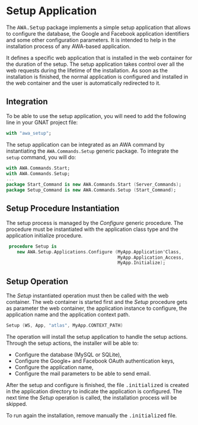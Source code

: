 # Setup Application
The <tt>AWA.Setup</tt> package implements a simple setup application
that allows to configure the database, the Google and Facebook application
identifiers and some other configuration parameters.  It is intended to
help in the installation process of any AWA-based application.

It defines a specific web application that is installed in the web container
for the duration of the setup.  The setup application takes control over all
the web requests during the lifetime of the installation.  As soon as the
installation is finished, the normal application is configured and installed
in the web container and the user is automatically redirected to it.

## Integration
To be able to use the setup application, you will need to add the following
line in your GNAT project file:

```Ada
with "awa_setup";
```

The setup application can be integrated as an AWA command by instantiating
the `AWA.Commands.Setup` generic package.  To integrate the `setup` command,
you will do:

```Ada
with AWA.Commands.Start;
with AWA.Commands.Setup;
...
package Start_Command is new AWA.Commands.Start (Server_Commands);
package Setup_Command is new AWA.Commands.Setup (Start_Command);
```

## Setup Procedure Instantiation
The setup process is managed by the *Configure* generic procedure.
The procedure must be instantiated with the application class type and
the application initialize procedure.

```Ada
 procedure Setup is
    new AWA.Setup.Applications.Configure (MyApp.Application'Class,
                                          MyApp.Application_Access,
                                          MyApp.Initialize);
```

## Setup Operation
The *Setup* instantiated operation must then be called with the web container.
The web container is started first and the *Setup* procedure gets as parameter
the web container, the application instance to configure, the application name
and the application context path.

```Ada
Setup (WS, App, "atlas", MyApp.CONTEXT_PATH)
```

The operation will install the setup application to handle the setup actions.
Through the setup actions, the installer will be able to:

* Configure the database (MySQL or SQLite),
* Configure the Google+ and Facebook OAuth authentication keys,
* Configure the application name,
* Configure the mail parameters to be able to send email.

After the setup and configure is finished, the file <tt>.initialized</tt>
is created in the application directory to indicate the application is
configured.  The next time the *Setup* operation is called, the installation
process will be skipped.

To run again the installation, remove manually the <tt>.initialized</tt> file.

